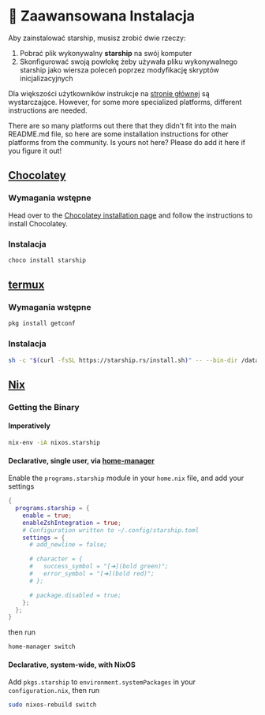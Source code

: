 # 🚀 Zaawansowana Instalacja

Aby zainstalować starship, musisz zrobić dwie rzeczy:

1. Pobrać plik wykonywalny **starship** na swój komputer
1. Skonfigurować swoją powłokę żeby używała pliku wykonywalnego starship jako wiersza poleceń poprzez modyfikację skryptów inicjalizacyjnych

Dla większości użytkowników instrukcje na [stronie głównej](/guide/#🚀-installation) są wystarczające. However, for some more specialized platforms, different instructions are needed.

There are so many platforms out there that they didn't fit into the main README.md file, so here are some installation instructions for other platforms from the community. Is yours not here? Please do add it here if you figure it out!

## [Chocolatey](https://chocolatey.org)

### Wymagania wstępne

Head over to the [Chocolatey installation page](https://chocolatey.org/install) and follow the instructions to install Chocolatey.

### Instalacja

```powershell
choco install starship
```

## [termux](https://termux.com)

### Wymagania wstępne

```sh
pkg install getconf
```

### Instalacja

```sh
sh -c "$(curl -fsSL https://starship.rs/install.sh)" -- --bin-dir /data/data/com.termux/files/usr/bin
```

## [Nix](https://nixos.wiki/wiki/Nix)

### Getting the Binary

#### Imperatively

```sh
nix-env -iA nixos.starship
```

#### Declarative, single user, via [home-manager](https://github.com/nix-community/home-manager)

Enable the `programs.starship` module in your `home.nix` file, and add your settings

```nix
{
  programs.starship = {
    enable = true;
    enableZshIntegration = true;
    # Configuration written to ~/.config/starship.toml
    settings = {
      # add_newline = false;

      # character = {
      #   success_symbol = "[➜](bold green)";
      #   error_symbol = "[➜](bold red)";
      # };

      # package.disabled = true;
    };
  };
}
```

then run

```sh
home-manager switch
```

#### Declarative, system-wide, with NixOS

Add `pkgs.starship` to `environment.systemPackages` in your `configuration.nix`, then run

```sh
sudo nixos-rebuild switch
```
